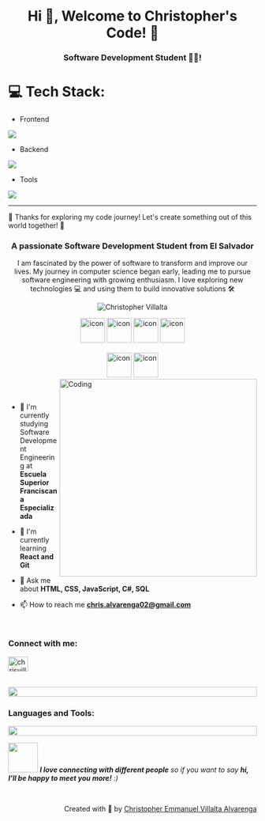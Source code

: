 
#  <h1 align="center">Hi 👋, Welcome to Christopher's Code! 🚀 </h1> 
### <h3 align="center">Software Development Student 👨‍💻! </h3>

# 💻 Tech Stack:
- Frontend
<p align="left">
  <a href="https://skillicons.dev">
    <img src="https://skillicons.dev/icons?i=html,css,js,react,bootstrap" />
  </a>
</p>

- Backend
<p align="left">
  <a href="https://skillicons.dev">
    <img src="https://skillicons.dev/icons?i=cs,sqlserver" />
  </a>
</p>

- Tools
<p align="left">
  <a href="https://skillicons.dev">
    <img src="https://skillicons.dev/icons?i=git,github,vscode,photoshop" />
  </a>
</p>

---


🌟 Thanks for exploring my code journey! Let's create something out of this world together! 🌟




<h3 align="center">A passionate Software Development Student from El Salvador</h3>
<p align="center">I am fascinated by the power of software to transform and improve our lives. My journey in computer science began early, leading me to pursue software engineering with growing enthusiasm. I love exploring new technologies 💻 and using them to build innovative solutions 🛠️</p>
<p align="center"> 
 <img src="https://komarev.com/ghpvc/?username=chrisvillalta&label=Profile%20views&color=0e75b6&style=flat" alt="Christopher Villalta" /> 
</p>

<div align="center">
  <img src="https://techstack-generator.vercel.app/react-icon.svg" alt="icon" width="50" height="50" />
  <img src="https://techstack-generator.vercel.app/js-icon.svg" alt="icon" width="50" height="50" />
  <img src="https://techstack-generator.vercel.app/css-icon.svg" alt="icon" width="50" height="50" />
  <img src="https://techstack-generator.vercel.app/csharp-icon.svg" alt="icon" width="50" height="50" />
</div>

<br>

<div align="center">
  <img src="https://techstack-generator.vercel.app/github-icon.svg" alt="icon" width="50" height="50" />
  <img src="https://techstack-generator.vercel.app/mysql-icon.svg" alt="icon" width="50" height="50" />
</div>

<img align="right" alt="Coding" width="400" src="https://user-images.githubusercontent.com/74038190/229223263-cf2e4b07-2615-4f87-9c38-e37600f8381a.gif">
<br><br>

- 🔭 I'm currently studying Software Development Engineering at **Escuela Superior Franciscana Especializada**

- 🌱 I'm currently learning **React and Git**

- 💬 Ask me about **HTML, CSS, JavaScript, C#, SQL**

- 📫 How to reach me **chris.alvarenga02@gmail.com**

<br>
<h3 align="left">Connect with me:</h3>
<p align="left">
<a href="https://linkedin.com/in/chrisvillalta/" target="blank">
  <img align="center" src="https://raw.githubusercontent.com/rahuldkjain/github-profile-readme-generator/master/src/images/icons/Social/linked-in-alt.svg" alt="chrisvillalta" height="30" width="40" />
</a>
</p>
<br>

<img src="https://i.imgur.com/dBaSKWF.gif" height="20" width="100%">

<h3 align="left">Languages and Tools:</h3>

<img src="https://i.imgur.com/dBaSKWF.gif" height="20" width="100%">

<img src="https://media.giphy.com/media/LnQjpWaON8nhr21vNW/giphy.gif" width="60"> <em><b>I love connecting with different people</b> so if you want to say <b>hi, I'll be happy to meet you more!</b> :)</em>

<br>
<p align="right" > Created with 🧡 by <a href="https://linkedin.com/in/chrisvillalta/">Christopher Emmanuel Villalta Alvarenga</a></p>


<!--
**ChrisAlva14/ChrisAlva14** is a ✨ _special_ ✨ repository because its `README.md` (this file) appears on your GitHub profile.

Here are some ideas to get you started:

- 🔭 I’m currently working on ...
- 🌱 I’m currently learning ...
- 👯 I’m looking to collaborate on ...
- 🤔 I’m looking for help with ...
- 💬 Ask me about ...
- 📫 How to reach me: ...
- 😄 Pronouns: ...
- ⚡ Fun fact: ...
-->
